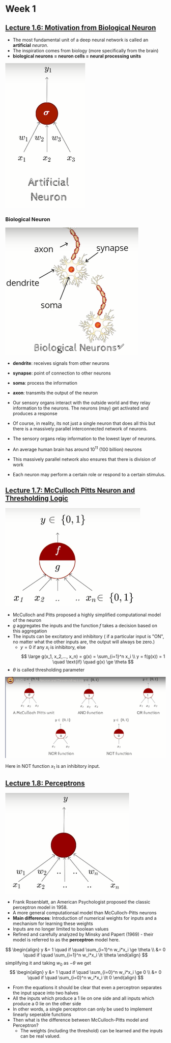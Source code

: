 # Week 1

## [Lecture 1.6: Motivation from Biological Neuron](https://www.youtube.com/watch?v=KjMvUwq7PdQ)

- The most fundamental unit of a deep neural network is called an **artificial** *neuron*.
- The inspiration comes from biology (more specifically from the brain)
- **biological neurons = neuron cells = neural processing units**

![ArtificialNeuron](images/ArtificialNeuron.png)

### Biological Neuron

![BiologicalNeuron](images/BiologicalNeuron.png)

- **dendrite**: receives signals from other neurons
- **synapse**: point of connection to other neurons
- **soma**: process the information
- **axon**: transmits the output of the neuron

- Our sensory organs interact with the outside world and they relay information to the neurons. The neurons (may) get activated and produces a response
- Of course, in reality, its not just a single neuron that does all this but there is a massively parallel interconnected network of neurons.
- The sensory organs relay information to the lowest layer of neurons.
- An average human brain has around $10^{11}$ (100 billion) neurons
- This massively parallel network also ensures that there is division of work
- Each neuron may perform a certain role or respond to a certain stimulus.

## [Lecture 1.7: McCulloch Pitts Neuron and Thresholding Logic](https://www.youtube.com/watch?v=-bxOadOFNYc)

![image](images/McCullochPitts.png)

- McCulloch and Pitts proposed a highly simplified computational model of the neuron
- $g$ aggregates the inputs and the function $f$ takes a decision based on this aggregation
- The inputs can be excitatory and inhibitory ( if a particular input is "ON", no matter what the other inputs are, the output will always be zero.)
  - $y = 0$ if any $x_i$ is inhibitory, else
$$
\large
g(x_1, x_2,..., x_n) = g(x) = \sum_{i=1}^n x_i \\
y = f(g(x)) = 1 \quad \text{if} \quad g(x) \ge \theta
$$
- $\theta$ is called thresholding parameter

![image](images/DifferentVariationsofMcCullochPitts.png)

Here in NOT function $x_1$ is an inhibitory input.

## [Lecture 1.8: Perceptrons](https://www.youtube.com/watch?v=Ydd9TMyoG6k)

![image](images/Perceptron.png)

- Frank Rosenblatt, an American Psychologist proposed the classic perceptron model in 1958.
- A more general computationsal model than McCulloch-Pitts neurons
- **Main differences**: Introduction of numerical weights for inputs and a mechanism for learning these weights
- Inputs are no longer limited to boolean values
- Refined and carefully analyzed by Minsky and Papert (1969) - their model is referred to as the **perceptron** model here.

$$
\begin{align}
  y &= 1 \quad if  \quad \sum_{i=1}^n w_i*x_i \ge \theta \\
  &= 0 \quad if  \quad \sum_{i=1}^n w_i*x_i \lt \theta
\end{align}
$$
simplifying it and taking $w_0$ as $-\theta$ we get
$$
\begin{align}
  y &= 1 \quad if  \quad \sum_{i=0}^n w_i*x_i \ge 0 \\
  &= 0 \quad if  \quad \sum_{i=0}^n w_i*x_i \lt 0
\end{align}
$$

- From the equations it should be clear that even a perceptron separates the input space into two halves
- All the inputs which produce a 1 lie on one side and all inputs which produce a 0 lie on the other side
- In other words, a single perceptron can only be used to implement linearly seperable functions
- Then what is the difference between McCulloch-Pitts model and Perceptron?
  - The weights (including the threshold) can be learned and the inputs can be real valued.
